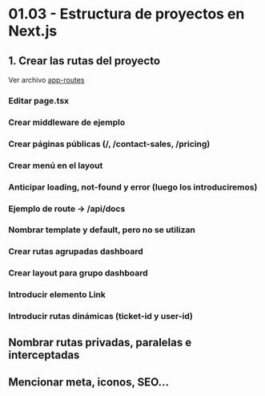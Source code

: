 # 01.03 - Estructura de proyectos en Next.js

## 1. Crear las rutas del proyecto

Ver archivo [app-routes](../assets/01-app-router.md)

### Editar page.tsx

### Crear middleware de ejemplo

### Crear páginas públicas (/, /contact-sales, /pricing)

### Crear menú en el layout

### Anticipar loading, not-found y error (luego los introduciremos)

### Ejemplo de route -> /api/docs

### Nombrar template y default, pero no se utilizan

### Crear rutas agrupadas dashboard

### Crear layout para grupo dashboard

### Introducir elemento Link

### Introducir rutas dinámicas (ticket-id y user-id)

## Nombrar rutas privadas, paralelas e interceptadas

## Mencionar meta, iconos, SEO...
